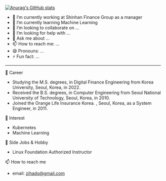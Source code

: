 [![Anurag's GitHub stats](https://github-readme-stats.vercel.app/api?username=seongilp)](https://github.com/anuraghazra/github-readme-stats)

- 🔭 I’m currently working at Shinhan Finance Group as a manager
- 🌱 I’m currently learning Machine Learning
- 👯 I’m looking to collaborate on ...
- 🤔 I’m looking for help with ...
- 💬 Ask me about ...
- 📫 How to reach me: ...
- 😄 Pronouns: ...
- ⚡ Fun fact: ...
----
🔭 Career
 * Studying the M.S. degrees, in Digital Finance Engineering from Korea University, Seoul, Korea, in 2022.
 * Received the B.S. degrees, in Computer Engineering from Seoul National University of Technology, Seoul, Korea, in 2010.
 * Joined the Orange Life Insurance Korea. , Seoul, Korea, as a System Engineer, in 2011.

🌱 Interest
 * Kubernetes
 * Machine Learning

👯 Side Jobs & Hobby
 * Linux Foundation Authorized Instructor

📫 How to reach me
 * email: zihado@gmail.com
